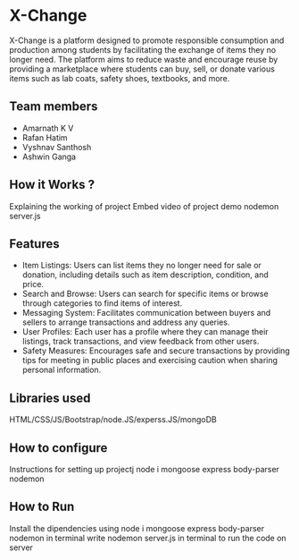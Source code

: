 # X-Change
X-Change is a platform designed to promote responsible consumption and production among students by facilitating the exchange of items they no longer need. The platform aims to reduce waste and encourage reuse by providing a marketplace where students can buy, sell, or donate various items such as lab coats, safety shoes, textbooks, and more.

## Team members
- Amarnath K V
- Rafan Hatim
- Vyshnav Santhosh
- Ashwin Ganga

## How it Works ?
Explaining the working of project
Embed video of project demo
nodemon server.js
## Features
- Item Listings: Users can list items they no longer need for sale or donation, including details such as item description, condition, and price.
- Search and Browse: Users can search for specific items or browse through categories to find items of interest.
- Messaging System: Facilitates communication between buyers and sellers to arrange transactions and address any queries.
- User Profiles: Each user has a profile where they can manage their listings, track transactions, and view feedback from other users.
- Safety Measures: Encourages safe and secure transactions by providing tips for meeting in public places and exercising caution when sharing personal information.

## Libraries used
HTML/CSS/JS/Bootstrap/node.JS/experss.JS/mongoDB

## How to configure
Instructions for setting up projectj
node i mongoose express body-parser nodemon

## How to Run
Install the dipendencies using node i mongoose express body-parser nodemon in terminal
write nodemon server.js in terminal to run the code on server

